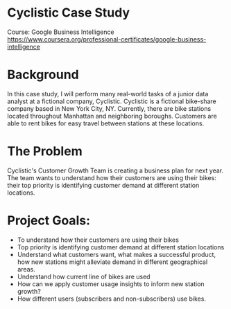 # Cyclistic Case Study

Course: Google Business Intelligence https://www.coursera.org/professional-certificates/google-business-intelligence

# Background

In this case study, I will perform many real-world tasks of a junior data analyst at a fictional company, Cyclistic. Cyclistic is a fictional bike-share company based in New York City, NY. Currently, there are bike stations located throughout Manhattan and neighboring boroughs. Customers are able to rent bikes for easy travel between stations at these locations.

# The Problem

Cyclistic's Customer Growth Team is creating a business plan for next year. The team wants to understand how their customers are using their bikes: their top priority is identifying customer demand at different station locations.

# Project Goals:

- To understand how their customers are using their bikes
- Top priority is identifying customer demand at different station locations
- Understand what customers want, what makes a successful product, how new stations might alleviate demand in different geographical areas.
- Understand how current line of bikes are used
- How can we apply customer usage insights to inform new station growth?
- How different users (subscribers and non-subscribers) use bikes.
